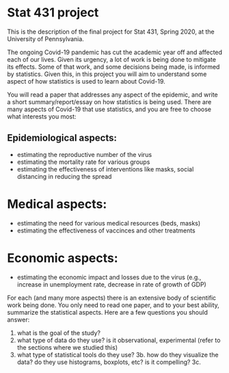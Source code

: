 # Stat 431 project
 
This is the description of the final project for Stat 431, Spring 2020, at the University of Pennsylvania.
 
 The ongoing Covid-19 pandemic has cut the academic year off and affected each of our lives. Given its urgency, a lot of work is being done to mitigate its effects. Some of that work, and some decisions being made, is informed by statistics. Given this, in this project you will aim to understand some aspect of how statistics is used to learn about Covid-19. 
 
 You will read a paper that addresses any aspect of the epidemic, and write a short summary/report/essay on how statistics is being used. There are many aspects of Covid-19 that use statistics, and you are free to choose what interests you most:
 
 
 ## Epidemiological aspects:
  - estimating the reproductive number of the virus
  - estimating the mortality rate for various groups
  - estimating the effectiveness of interventions like masks, social distancing in reducing the spread
 
 # Medical aspects:
  - estimating the need for various medical resources (beds, masks)
  - estimating the effectiveness of vaccinces and other treatments
  
 # Economic aspects:
  - estimating the economic impact and losses due to the virus (e.g., increase in unemployment rate, decrease in rate of growth of GDP)

For each (and many more aspects) there is an extensive body of scientific work being done. You only need to read one paper, and to your best ability, summarize the statistical aspects. Here are a few questions you should answer:

1. what is the goal of the study?
2. what type of data do they use? is it observational, experimental (refer to the sections where we studied this)
3. what type of statistical tools do they use?
 3b. how do they visualize the data? do they use histograms, boxplots, etc? is it compelling?
 3c. 
